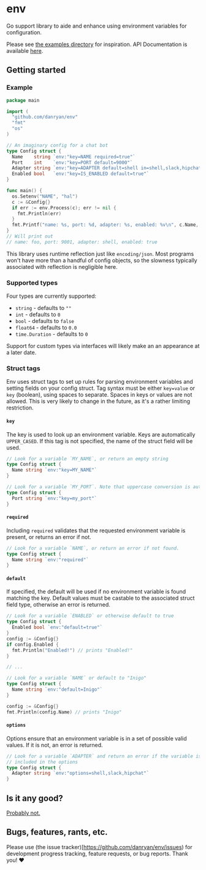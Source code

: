 # env

Go support library to aide and enhance using environment variables for configuration.

Please see [the examples directory](examples/) for inspiration. API Documentation is available [here](http://godoc.org/github.com/danryan/env).


## Getting started

### Example

```go
package main

import (
  "github.com/danryan/env"
  "fmt"
  "os"
)

// An imaginary config for a chat bot
type Config struct {
  Name    string `env:"key=NAME required=true"`
  Port    int    `env:"key=PORT default=9000"`
  Adapter string `env:"key=ADAPTER default=shell in=shell,slack,hipchat"`
  Enabled bool   `env:"key=IS_ENABLED default=true"`
}

func main() {
  os.Setenv("NAME", "hal")
  c := &Config{}
  if err := env.Process(c); err != nil {
    fmt.Println(err)
  }
  fmt.Printf("name: %s, port: %d, adapter: %s, enabled: %v\n", c.Name, c.Port, c.Adapter, c.Enabled)
}
// Will print out
// name: foo, port: 9001, adapter: shell, enabled: true
```


This library uses runtime reflection just like `encoding/json`. Most programs won't have more than a handful of config objects, so the slowness typically associated with reflection is negligible here.

### Supported types

Four types are currently supported:

* `string` - defaults to `""`
* `int` - defaults to `0`
* `bool` - defaults to `false`
* `float64` - defaults to `0.0`
* `time.Duration` - defaults to `0`

Support for custom types via interfaces will likely make an an appearance at a later date.

### Struct tags

Env uses struct tags to set up rules for parsing environment variables and setting fields on your config struct. Tag syntax must be either `key=value` or `key` (boolean), using spaces to separate. Spaces in keys or values are not allowed. This is very likely to change in the future, as it's a rather limiting restriction.

#### `key`

The key is used to look up an environment variable. Keys are automatically `UPPER_CASED`. If this tag is not specified, the name of the struct field will be used.

```go
// Look for a variable `MY_NAME`, or return an empty string
type Config struct {
  Name string `env:"key=MY_NAME"`
}

// Look for a variable `MY_PORT`. Note that uppercase conversion is automatic.
type Config struct {
  Port string `env:"key=my_port"`
}
```

#### `required`

Including `required` validates that the requested environment variable is present, or returns an error if not.

```go
// Look for a variable `NAME`, or return an error if not found.
type Config struct {
  Name string `env:"required"`
}
```

#### `default`

If specified, the default will be used if no environment variable is found matching the key. Default values must be castable to the associated struct field type, otherwise an error is returned.

```go
// Look for a variable `ENABLED` or otherwise default to true
type Config struct {
  Enabled bool `env:"default=true"`
}
config := &Config{}
if config.Enabled {
  fmt.Println("Enabled!") // prints "Enabled!"
}

// ...

// Look for a variable `NAME` or default to "Inigo"
type Config struct {
  Name string `env:"default=Inigo"`
}

config := &Config{}
fmt.Println(config.Name) // prints "Inigo"
```

#### `options`

Options ensure that an environment variable is in a set of possible valid values. If it is not, an error is returned.

```go
// Look for a variable `ADAPTER` and return an error if the variable is not
// included in the options
type Config struct {
  Adapter string `env:"options=shell,slack,hipchat"`
}
```

## Is it any good?

[Probably not.](http://news.ycombinator.com/item?id=3067434)

## Bugs, features, rants, etc.

Please use (the issue tracker)[https://github.com/danryan/env/issues) for development progress tracking, feature requests, or bug reports. Thank you! :heart:
